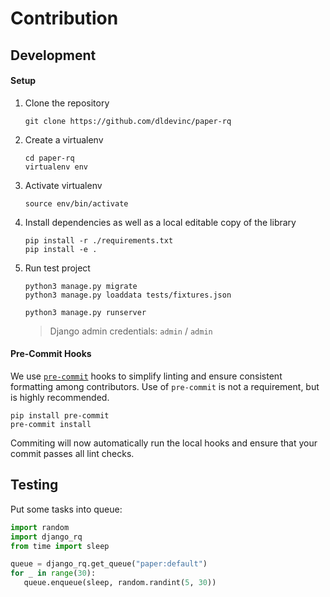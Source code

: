 # Contribution

## Development

#### Setup

1. Clone the repository
    ```shell
    git clone https://github.com/dldevinc/paper-rq
    ```
1. Create a virtualenv
    ```shell
    cd paper-rq
    virtualenv env
    ```
1. Activate virtualenv
    ```shell
    source env/bin/activate
    ```
1. Install dependencies as well as a local editable copy of the library
    ```shell
    pip install -r ./requirements.txt
    pip install -e .
    ```
1. Run test project
   ```shell
   python3 manage.py migrate
   python3 manage.py loaddata tests/fixtures.json
   ```

   ```shell
   python3 manage.py runserver
   ```

   > Django admin credentials: `admin` / `admin`

#### Pre-Commit Hooks
We use [`pre-commit`](https://pre-commit.com/) hooks to simplify linting 
and ensure consistent formatting among contributors. Use of `pre-commit` 
is not a requirement, but is highly recommended.

```shell
pip install pre-commit
pre-commit install
```

Commiting will now automatically run the local hooks and ensure that 
your commit passes all lint checks.

## Testing

Put some tasks into queue:
```python
import random
import django_rq
from time import sleep

queue = django_rq.get_queue("paper:default")
for _ in range(30):
   queue.enqueue(sleep, random.randint(5, 30))
```
